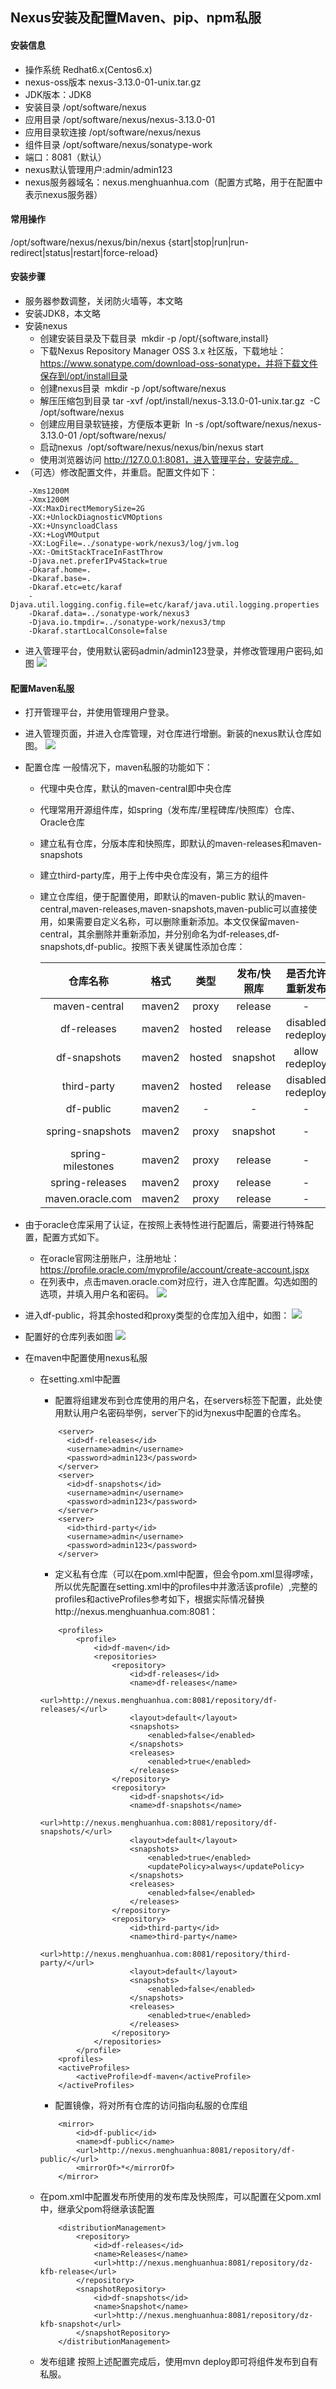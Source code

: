 ## Nexus安装及配置Maven、pip、npm私服
#### 安装信息
- 操作系统 Redhat6.x(Centos6.x)
- nexus-oss版本 nexus-3.13.0-01-unix.tar.gz 
- JDK版本：JDK8
- 安装目录 /opt/software/nexus
- 应用目录 /opt/software/nexus/nexus-3.13.0-01
- 应用目录软连接 /opt/software/nexus/nexus
- 组件目录 /opt/software/nexus/sonatype-work
- 端口：8081（默认）
- nexus默认管理用户:admin/admin123
- nexus服务器域名：nexus.menghuanhua.com（配置方式略，用于在配置中表示nexus服务器）

#### 常用操作
/opt/software/nexus/nexus/bin/nexus {start|stop|run|run-redirect|status|restart|force-reload}
#### 安装步骤
- 服务器参数调整，关闭防火墙等，本文略
- 安装JDK8，本文略
- 安装nexus
    + 创建安装目录及下载目录  mkdir -p /opt/{software,install}
    + 下载Nexus Repository Manager OSS 3.x 社区版，下载地址：https://www.sonatype.com/download-oss-sonatype，并将下载文件保存到/opt/install目录
    + 创建nexus目录  mkdir -p /opt/software/nexus
    + 解压压缩包到目录 tar -xvf /opt/install/nexus-3.13.0-01-unix.tar.gz  -C /opt/software/nexus
    + 创建应用目录软链接，方便版本更新  ln -s /opt/software/nexus/nexus-3.13.0-01 /opt/software/nexus/
    + 启动nexus  /opt/software/nexus/nexus/bin/nexus start
    + 使用浏览器访问 http://127.0.0.1:8081，进入管理平台，安装完成。
- （可选）修改配置文件，并重启。配置文件如下：
```
    -Xms1200M
    -Xmx1200M
    -XX:MaxDirectMemorySize=2G
    -XX:+UnlockDiagnosticVMOptions
    -XX:+UnsyncloadClass
    -XX:+LogVMOutput
    -XX:LogFile=../sonatype-work/nexus3/log/jvm.log
    -XX:-OmitStackTraceInFastThrow
    -Djava.net.preferIPv4Stack=true
    -Dkaraf.home=.
    -Dkaraf.base=.
    -Dkaraf.etc=etc/karaf
    -Djava.util.logging.config.file=etc/karaf/java.util.logging.properties
    -Dkaraf.data=../sonatype-work/nexus3
    -Djava.io.tmpdir=../sonatype-work/nexus3/tmp
    -Dkaraf.startLocalConsole=false
```
- 进入管理平台，使用默认密码admin/admin123登录，并修改管理用户密码,如图
        ![](images/nexus-change-password.png)
#### 配置Maven私服
- 打开管理平台，并使用管理用户登录。
- 进入管理页面，并进入仓库管理，对仓库进行增删。新装的nexus默认仓库如图。
        ![](images/nexus-maven-config-1.png)
- 配置仓库
一般情况下，maven私服的功能如下：
    + 代理中央仓库，默认的maven-central即中央仓库
    + 代理常用开源组件库，如spring（发布库/里程碑库/快照库）仓库、Oracle仓库
    + 建立私有仓库，分版本库和快照库，即默认的maven-releases和maven-snapshots
    + 建立third-party库，用于上传中央仓库没有，第三方的组件
    + 建立仓库组，便于配置使用，即默认的maven-public
默认的maven-central,maven-releases,maven-snapshots,maven-public可以直接使用，如果需要自定义名称，可以删除重新添加。本文仅保留maven-central，其余删除并重新添加，并分别命名为df-releases,df-snapshots,df-public。按照下表关键属性添加仓库：
    
        | 仓库名称 | 格式 | 类型 | 发布/快照库 | 是否允许重新发布 | 代理地址 |
        |:----------:|:-------:|:-----:|:--------:|:-------:|:----------|
        |maven-central|maven2|proxy|release|-|https://repo1.maven.org/maven2/|
        |df-releases|maven2|hosted|release|disabled redeploy|-|
        |df-snapshots|maven2|hosted|snapshot|allow redeploy|-|
        |third-party|maven2|hosted|release|disabled redeploy|-|
        |df-public|maven2|-|-|-|-|
        |spring-snapshots|maven2|proxy|snapshot|-|https://repo.spring.io/libs-snapshot-local|
        |spring-milestones|maven2|proxy|release|-|https://repo.spring.io/libs-milestone-local|
        |spring-releases|maven2|proxy|release|-|https://repo.spring.io/release|
        |maven.oracle.com|maven2|proxy|release|-|https://maven.oracle.com|

- 由于oracle仓库采用了认证，在按照上表特性进行配置后，需要进行特殊配置，配置方式如下。
    + 在oracle官网注册账户，注册地址：https://profile.oracle.com/myprofile/account/create-account.jspx
    + 在列表中，点击maven.oracle.com对应行，进入仓库配置。勾选如图的选项，并填入用户名和密码。
        ![](images/nexus-maven-config-2.png)
- 进入df-public，将其余hosted和proxy类型的仓库加入组中，如图：
        ![](images/nexus-maven-config-3.png)
- 配置好的仓库列表如图
        ![](images/nexus-maven-config-4.png)
- 在maven中配置使用nexus私服
    + 在setting.xml中配置
        * 配置将组建发布到仓库使用的用户名，在servers标签下配置，此处使用默认用户名密码举例，server下的id为nexus中配置的仓库名。
        ```
            <server>
              <id>df-releases</id>
              <username>admin</username>
              <password>admin123</password>
            </server>
            <server>
              <id>df-snapshots</id>
              <username>admin</username>
              <password>admin123</password>
            </server>
            <server>
              <id>third-party</id>
              <username>admin</username>
              <password>admin123</password>
            </server>
        ```

        * 定义私有仓库（可以在pom.xml中配置，但会令pom.xml显得啰嗦，所以优先配置在setting.xml中的profiles中并激活该profile）,完整的profiles和activeProfiles参考如下，根据实际情况替换http://nexus.menghuanhua.com:8081：
        ```
            <profiles>
                <profile>
                    <id>df-maven</id>
                    <repositories>
                        <repository>
                            <id>df-releases</id>
                            <name>df-releases</name>
                            <url>http://nexus.menghuanhua.com:8081/repository/df-releases/</url>
                            <layout>default</layout>
                            <snapshots>
                                <enabled>false</enabled>
                            </snapshots>
                            <releases>
                                <enabled>true</enabled>
                            </releases>
                        </repository>
                        <repository>
                            <id>df-snapshots</id>
                            <name>df-snapshots</name>
                            <url>http://nexus.menghuanhua.com:8081/repository/df-snapshots/</url>
                            <layout>default</layout>
                            <snapshots>
                                <enabled>true</enabled>
                                <updatePolicy>always</updatePolicy>
                            </snapshots>
                            <releases>
                                <enabled>false</enabled>
                            </releases>
                        </repository>
                        <repository>
                            <id>third-party</id>
                            <name>third-party</name>
                            <url>http://nexus.menghuanhua.com:8081/repository/third-party/</url>
                            <layout>default</layout>
                            <snapshots>
                                <enabled>false</enabled>
                            </snapshots>
                            <releases>
                                <enabled>true</enabled>
                            </releases>
                        </repository>
                    </repositories>
                </profile>
            <profiles>
            <activeProfiles>
                <activeProfile>df-maven</activeProfile>
            </activeProfiles>
        ```

        * 配置镜像，将对所有仓库的访问指向私服的仓库组
        ```
            <mirror>
                <id>df-public</id>
                <name>df-public</name>
                <url>http://nexus.menghuanhua:8081/repository/df-public/</url>
                <mirrorOf>*</mirrorOf>
            </mirror>
        ```

    + 在pom.xml中配置发布所使用的发布库及快照库，可以配置在父pom.xml中，继承父pom将继承该配置
        ```
            <distributionManagement> 
                <repository> 
                    <id>df-releases</id> 
                    <name>Releases</name> 
                    <url>http://nexus.menghuanhua:8081/repository/dz-kfb-release</url> 
                </repository> 
                <snapshotRepository> 
                    <id>df-snapshots</id> 
                    <name>Snapshot</name> 
                    <url>http://nexus.menghuanhua:8081/repository/dz-kfb-snapshot</url> 
                </snapshotRepository> 
            </distributionManagement>
        ```
    + 发布组建
        按照上述配置完成后，使用mvn deploy即可将组件发布到自有私服。



            

